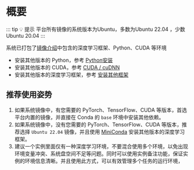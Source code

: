 # 概要

::: tip 💡 提示
平台所有镜像的系统版本为Ubuntu，多数为Ubuntu 22.04 ，少数Ubuntu 20.04
:::

系统已打包了[镜像介绍](/deploy/images)中包含的深度学习框架、Python、CUDA 等环境

* 安装其他版本的 Python，参考 [Python安装](/guide/usage/environment/custom/python)
* 安装其他版本的 CUDA，参考 [CUDA / cuDNN](/guide/usage/environment/custom/cuda-cudnn)
* 安装其他版本的深度学习框架，参考 [安装其他框架](/guide/usage/environment/dependences#安装其他框架)

## 推荐使用姿势

1. 如果系统镜像中，有您需要的 PyTorch、TensorFlow、CUDA 等版本，首选平台内置的镜像，并直接在 Conda 的 `base` 环境中安装其他依赖。
2. 如果系统镜像中，没有您需要的 PyTorch、TensorFlow、CUDA 等版本，推荐选择 `Ubuntu 22.04` 镜像，并且使用 [MiniConda](/guide/usage/environment/custom/miniconda) 安装其他版本的深度学习框架。
3. 建议一个实例里面仅有一种深度学习环境，不要混合使用多个环境，以免出现环境变量冲突、系统盘空间不足等问题。同时可以使用实例备注功能，保证实例的环境信息清晰。并且使用此方式，可以有效管理多个任务的运行环境，